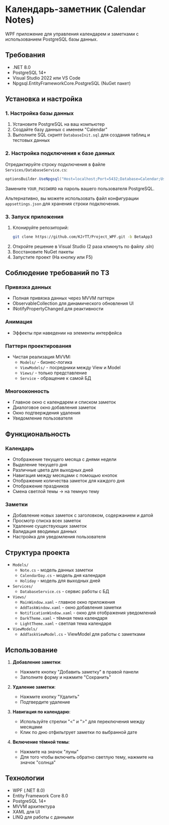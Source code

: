 # Календарь-заметник (Calendar Notes)

WPF приложение для управления календарем и заметками с использованием PostgreSQL базы данных.

## Требования

- .NET 8.0
- PostgreSQL 14+
- Visual Studio 2022 или VS Code
- Npgsql.EntityFrameworkCore.PostgreSQL (NuGet пакет)

## Установка и настройка

### 1. Настройка базы данных

1. Установите PostgreSQL на ваш компьютер
2. Создайте базу данных с именем "Calendar"
3. Выполните SQL скрипт `DatabaseInit.sql` для создания таблиц и тестовых данных

### 2. Настройка подключения к базе данных

Отредактируйте строку подключения в файле `Services/DatabaseService.cs`:

```csharp
optionsBuilder.UseNpgsql("Host=localhost;Port=5432;Database=Calendar;Username=postgres;Password=YOUR_PASSWORD;");
```

Замените `YOUR_PASSWORD` на пароль вашего пользователя PostgreSQL.

Альтернативно, вы можете использовать файл конфигурации `appsettings.json` для хранения строки подключения.

### 3. Запуск приложения

1. Клонируйте репозиторий:
   ```bash
   git clone https://github.com/KJrTT/Project_WPF.git -b BetaApp3
   ```
2. Откройте решение в Visual Studio (2 раза кликнуть по файлу .sln)
3. Восстановите NuGet пакеты
4. Запустите проект (На кнопку или F5)

## Соблюдение требований по ТЗ

### Привязка данных
- Полная привязка данных через MVVM паттерн
- ObservableCollection для динамического обновления UI
- INotifyPropertyChanged для реактивности

### Анимация
- Эффекты при наведении на элементы интерфейса

### Паттерн проектирования
- Чистая реализация MVVM:
  - `Models/` - бизнес-логика
  - `ViewModels/` - посредники между View и Model
  - `Views/` - только представление
  - `Service` - обращение к самой БД

### Многооконность
- Главное окно с календарем и списком заметок
- Диалоговое окно добавления заметок
- Окно подтверждения удаления
- Уведомление пользователя

## Функциональность

### Календарь
- Отображение текущего месяца с днями недели
- Выделение текущего дня
- Различные цвета для выходных дней
- Навигация между месяцами с помощью кнопок
- Отображение количества заметок для каждого дня
- Отображение праздников
- Смена светлой темы -> на темную тему

### Заметки
- Добавление новых заметок с заголовком, содержанием и датой
- Просмотр списка всех заметок
- Удаление существующих заметок
- Валидация вводимых данных
- Настройка для уведомления пользователя

## Структура проекта

- `Models/` 
  - `Note.cs` - модель данных заметки
  - `CalendarDay.cs` - модель дня календаря
  - `Holiday` - модель для выходных дней
- `Services/`
  - `DatabaseService.cs` - сервис работы с БД
- `Views/`
  - `MainWindow.xaml` - главное окно приложения
  - `AddTaskWindow.xaml` - окно добавления заметки
  - `NotificationWindow.xaml` - окно для отображения уведомлений
  - `DarkTheme.xaml` - тёмная тема календаря
  - `LightTheme.xaml` - светлая тема календаря
- `ViewModels/`
  - `AddTaskViewModel.cs` - ViewModel для работы с заметками

## Использование

1. **Добавление заметки**: 
   - Нажмите кнопку "Добавить заметку" в правой панели
   - Заполните форму и нажмите "Сохранить"

2. **Удаление заметки**:
   - Нажмите кнопку "Удалить"
   - Подтвердите удаление

3. **Навигация по календарю**:
   - Используйте стрелки "<" и ">" для переключения между месяцами
   - Клик по дню отфильтрует заметки по выбранной дате

4. **Включение тёмной темы**:
   - Нажмите на значок "луны"
   - Для того чтобы включить обратно светлую тему, нажмите на значок "солнца" 

## Технологии

- WPF (.NET 8.0)
- Entity Framework Core 8.0
- PostgreSQL 14+
- MVVM архитектура
- XAML для UI
- LINQ для работы с данными
